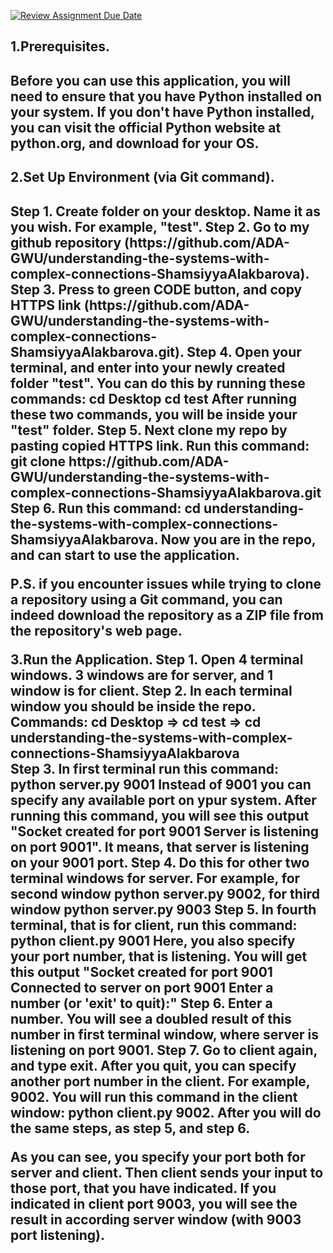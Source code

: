 [![Review Assignment Due Date](https://classroom.github.com/assets/deadline-readme-button-24ddc0f5d75046c5622901739e7c5dd533143b0c8e959d652212380cedb1ea36.svg)](https://classroom.github.com/a/Bp585G7b)

<h2>1.Prerequisites.<h2> 
<p>Before you can use this application, you will need to ensure that you have Python installed on your system. If you don't have Python installed, you can visit the official Python website at python.org, and download for your OS.</p>


<h2>2.Set Up Environment (via Git command).<h2>
<p>Step 1. Create folder on your desktop. Name it as you wish. For example, "test".
Step 2. Go to my github repository (https://github.com/ADA-GWU/understanding-the-systems-with-complex-connections-ShamsiyyaAlakbarova). 
Step 3. Press to green CODE button, and copy HTTPS link (https://github.com/ADA-GWU/understanding-the-systems-with-complex-connections-ShamsiyyaAlakbarova.git).
Step 4. Open your terminal, and enter into your newly created folder "test". You can do this
by running these commands:
cd Desktop
cd test
After running these two commands, you will be inside your "test" folder.
Step 5. Next clone my repo by pasting copied HTTPS link. 
Run this command: git clone https://github.com/ADA-GWU/understanding-the-systems-with-complex-connections-ShamsiyyaAlakbarova.git
Step 6. Run this command: cd understanding-the-systems-with-complex-connections-ShamsiyyaAlakbarova. Now you are in the repo, and can start to use the application.</p>

<p>P.S. if you encounter issues while trying to clone a repository using a Git command, you can indeed download the repository as a ZIP file from the repository's web page.</p>

3.Run the Application.
Step 1. Open 4 terminal windows. 3 windows are for server, and 1 window is for client.
Step 2. In each terminal window you should be inside the repo. 
Commands: cd Desktop  => cd test => cd understanding-the-systems-with-complex-connections-ShamsiyyaAlakbarova  
Step 3. In first terminal run this command: python server.py 9001
Instead of 9001 you can specify any available port on ypur system.
After running this command, you will see this output "Socket created for port 9001
Server is listening on port 9001". It means, that server is listening on your 9001 port.
Step 4. Do this for other two terminal windows for server. For example, for second window python server.py 9002, for third window python server.py 9003
Step 5. In fourth terminal, that is for client, run this command: python client.py 9001
Here, you also specify your port number, that is listening. You will get this output "Socket created for port 9001
Connected to server on port 9001
Enter a number (or 'exit' to quit):"
Step 6. Enter a number. You will see a doubled result of this number in first terminal window, where server is listening on port 9001.
Step 7. Go to client again, and type exit. After you quit, you can specify another port number in the client.
For example, 9002. You will run this command in the client window: python client.py 9002. 
After you will do the same steps, as step 5, and step 6. 

As you can see, you specify your port both for server and client. Then client sends your input to those port, that you have indicated. If you indicated in client port 9003, you will see the result in according server window (with 9003 port listening). 